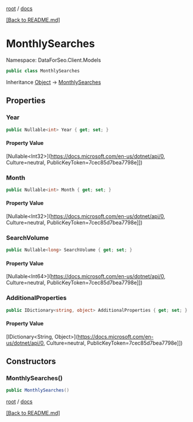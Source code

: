 [root](./../ "root") / [docs](./ "docs")

[[Back to README.md]](./../README.md "[Back to README.md]")

# MonthlySearches

Namespace: DataForSeo.Client.Models

```csharp
public class MonthlySearches
```

Inheritance [Object](https://docs.microsoft.com/en-us/dotnet/api/Object) → [MonthlySearches](./MonthlySearches.md)

## Properties

### **Year**

```csharp
public Nullable<int> Year { get; set; }
```

#### Property Value

[Nullable&lt;Int32&gt;](https://docs.microsoft.com/en-us/dotnet/api/0, Culture=neutral, PublicKeyToken=7cec85d7bea7798e]])<br>

### **Month**

```csharp
public Nullable<int> Month { get; set; }
```

#### Property Value

[Nullable&lt;Int32&gt;](https://docs.microsoft.com/en-us/dotnet/api/0, Culture=neutral, PublicKeyToken=7cec85d7bea7798e]])<br>

### **SearchVolume**

```csharp
public Nullable<long> SearchVolume { get; set; }
```

#### Property Value

[Nullable&lt;Int64&gt;](https://docs.microsoft.com/en-us/dotnet/api/0, Culture=neutral, PublicKeyToken=7cec85d7bea7798e]])<br>

### **AdditionalProperties**

```csharp
public IDictionary<string, object> AdditionalProperties { get; set; }
```

#### Property Value

[IDictionary&lt;String, Object&gt;](https://docs.microsoft.com/en-us/dotnet/api/0, Culture=neutral, PublicKeyToken=7cec85d7bea7798e]])<br>

## Constructors

### **MonthlySearches()**

```csharp
public MonthlySearches()
```

[root](./../ "root") / [docs](./ "docs")

[[Back to README.md]](./../README.md "[Back to README.md]")